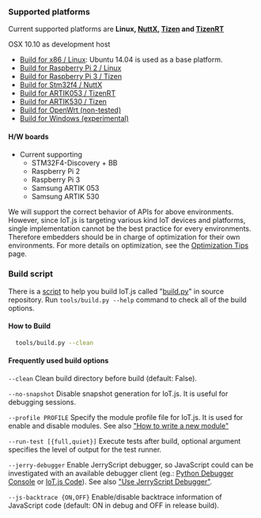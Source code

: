 ### Supported platforms
Current supported platforms are **Linux, [NuttX][nuttx-site], [Tizen][tizen-site] and [TizenRT][tizenrt-site]**

OSX 10.10 as development host

* [Build for x86 / Linux](build/Build-for-x86-Linux.md): Ubuntu 14.04 is used as a base platform.
* [Build for Raspberry Pi 2 / Linux](build/Build-for-RPi2-Linux.md)
* [Build for Raspberry Pi 3 / Tizen](build/Build-for-RPi3-Tizen.md)
* [Build for Stm32f4 / NuttX](build/Build-for-STM32F4-NuttX.md)
* [Build for ARTIK053 / TizenRT](build/Build-for-ARTIK053-TizenRT.md)
* [Build for ARTIK530 / Tizen](build/Build-for-RPi3-Tizen.md)
* [Build for OpenWrt (non-tested)](build/Build-for-OpenWrt.md)
* [Build for Windows (experimental)](build/Build-for-Windows.md)

#### H/W boards
* Current supporting
    * STM32F4-Discovery + BB
    * Raspberry Pi 2
    * Raspberry Pi 3
    * Samsung ARTIK 053
    * Samsung ARTIK 530

We will support the correct behavior of APIs for above environments. However, since IoT.js is targeting various kind IoT devices and platforms, single implementation cannot be the best practice for every environments. Therefore embedders should be in charge of optimization for their own environments. For more details on optimization, see the [Optimization Tips](devs/Optimization-Tips.md) page.


### Build script
There is a [script](build/Build-Script.md) to help you build IoT.js called "[build.py](https://github.com/Samsung/iotjs/blob/master/tools/build.py)" in source repository. Run `tools/build.py --help` command to check all of the build options.

#### How to Build

```bash
  tools/build.py --clean
```

#### Frequently used build options

`--clean` Clean build directory before build (default: False).

`--no-snapshot` Disable snapshot generation for IoT.js. It is useful for debugging sessions.

`--profile PROFILE` Specify the module profile file for IoT.js. It is used for enable and disable modules. See also ["How to write a new module"](devs/Writing-New-Module.md#profile)

`--run-test [{full,quiet}]` Execute tests after build, optional argument specifies the level of output for the test runner.

`--jerry-debugger` Enable JerryScript debugger, so JavaScript could can be investigated with an available debugger client (eg.: [Python Debugger Console](https://github.com/jerryscript-project/jerryscript/blob/master/jerry-debugger/jerry-client-ws.py) or [IoT.js Code](https://github.com/Samsung/iotjscode/)). See also ["Use JerryScript Debugger"](devs/Use-JerryScript-Debugger.md).

`--js-backtrace {ON,OFF}` Enable/disable backtrace information of JavaScript code (default: ON in debug and OFF in release build).

[nuttx-site]: http://nuttx.org/
[tizen-site]: https://www.tizen.org/
[tizenrt-site]: https://wiki.tizen.org/Tizen_RT